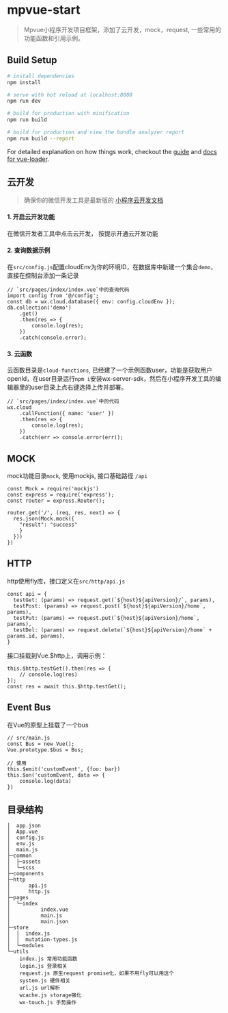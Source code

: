 # mpvue-start

> Mpvue小程序开发项目框架，添加了云开发，mock，request, 一些常用的功能函数和引用示例。

## Build Setup

``` bash
# install dependencies
npm install

# serve with hot reload at localhost:8080
npm run dev

# build for production with minification
npm run build

# build for production and view the bundle analyzer report
npm run build --report
```

For detailed explanation on how things work, checkout the [guide](http://vuejs-templates.github.io/webpack/) and [docs for vue-loader](http://vuejs.github.io/vue-loader).

## 云开发
> 确保你的微信开发工具是最新版的
> [小程序云开发文档](https://developers.weixin.qq.com/miniprogram/dev/wxcloud/basis/getting-started.html)

#### 1. 开启云开发功能
在微信开发者工具中点击云开发， 按提示开通云开发功能
#### 2. 查询数据示例
在`src/config.js`配置cloudEnv为你的环境ID，在数据库中新建一个集合`demo`， 直接在控制台添加一条记录  

```
// `src/pages/index/index.vue`中的查询代码
import config from '@/config';
const db = wx.cloud.database({ env: config.cloudEnv });
db.collection('demo')
    .get()
    .then(res => {
        console.log(res);
    })
    .catch(console.error);
```
#### 3. 云函数
云函数目录是`cloud-functions`, 已经建了一个示例函数user，功能是获取用户openId，在user目录运行`npm i`安装wx-server-sdk，然后在小程序开发工具的编辑器里的user目录上点右键选择上传并部署。  
```
// `src/pages/index/index.vue`中的代码
wx.cloud
    .callFunction({ name: 'user' })
    .then(res => {
        console.log(res);
    })
    .catch(err => console.error(err));
```

## MOCK
mock功能目录`mock`, 使用mockjs, 接口基础路径 `/api`
```
const Mock = require('mockjs')
const express = require('express');
const router = express.Router();

router.get('/', (req, res, next) => {
  res.json(Mock.mock({
    "result": "success"
    }
  }))
})
```
## HTTP
http使用fly库，接口定义在`src/http/api.js`
```
const api = {
  testGet: (params) => request.get(`${host}${apiVersion}/`, params),
  testPost: (params) => request.post(`${host}${apiVersion}/home`, params),
  testPut: (params) => request.put(`${host}${apiVersion}/home`, params),
  testDel: (params) => request.delete(`${host}${apiVersion}/home` + params.id, params),
}
```
接口挂载到Vue.$http上，调用示例：
```
this.$http.testGet().then(res => {
    // console.log(res)
});
const res = await this.$http.testGet();
```

## Event Bus
在Vue的原型上挂载了一个bus
```
// src/main.js
const Bus = new Vue();
Vue.prototype.$bus = Bus;

// 使用
this.$emit('customEvent', {foo: bar})
this.$on('customEvent, data => {
    console.log(data)
})
```



## 目录结构
```
│  app.json
│  App.vue
│  config.js
│  env.js
│  main.js
├─common
│  ├─assets
│  └─scss
├─components
├─http
│      api.js
│      http.js
├─pages
│  └─index
│          index.vue
│          main.js
│          main.json
├─store
│  │  index.js
│  │  mutation-types.js
│  └─modules
└─utils
    index.js 常用功能函数
    login.js 登录相关
    request.js 原生request promise化，如果不用fly可以用这个
    system.js 硬件相关
    url.js url解析
    wcache.js storage强化
    wx-touch.js 手势操作
```